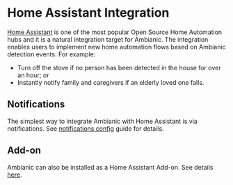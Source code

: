 
# Home Assistant Integration

[Home Assistant](https://www.home-assistant.io/) is one of the most popular Open Source Home Automation hubs and it is a natural integration target for Ambianic. The integration enables users to implement new home automation flows based on Ambianic detection events. For example:
* Turn off the stove if no person has been detected in the house for over an hour; or
* Instantly notify family and caregivers if an elderly loved one falls.

## Notifications

The simplest way to integrate Ambianic with Home Assistant is via notifications. See [notifications config](https://docs.ambianic.ai/users/configure/#notification-settings) guide for details.

## Add-on

Ambianic can also be installed as a Home Assistant Add-on. See details [here](https://github.com/dcmartin/addon-ambianic).
